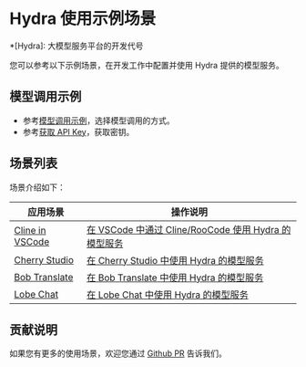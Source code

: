 # Hydra 使用示例场景

*[Hydra]: 大模型服务平台的开发代号

您可以参考以下示例场景，在开发工作中配置并使用 Hydra 提供的模型服务。

## 模型调用示例

- 参考[模型调用示例](../api-call.md)，选择模型调用的方式。
- 参考[获取 API Key](../apikey.md)，获取密钥。

## 场景列表

场景介绍如下：

| 应用场景 | 操作说明 |
| --- | ---- |
| [Cline in VSCode](https://github.com/cline/cline) | [在 VSCode 中通过 Cline/RooCode 使用 Hydra 的模型服务](./cline-in-vscode.md) |
| [Cherry Studio](https://cherry-ai.com) | [在 Cherry Studio 中使用 Hydra 的模型服务](./cherry-studio.md) |
| [Bob Translate](https://bobtranslate.com) | [在 Bob Translate 中使用 Hydra 的模型服务](./bob-translate.md) |
| [Lobe Chat](https://github.com/lobehub/lobe-chat) | [在 Lobe Chat 中使用 Hydra 的模型服务](./lobe-chat.md) |

## 贡献说明

如果您有更多的使用场景，欢迎您通过 [Github PR](https://github.com/d-run/drun-docs) 告诉我们。
